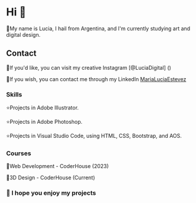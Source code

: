 # Hi 👋

🎨My name is Lucia, I hail from Argentina, and I'm currently studying art and digital design.

## Contact

💙If you'd like, you can visit my creative Instagram [@LuciaDigital] ()

🩷If you wish, you can contact me through my LinkedIn [MariaLuciaEstevez](https://www.linkedin.com/in/maria-lucia-estevez-49b438266/?originalSubdomain=ar)

### Skills

⭐Projects in Adobe Illustrator.

⭐Projects in Adobe Photoshop.

⭐Projects in Visual Studio Code, using HTML, CSS, Bootstrap, and AOS.

### Courses
📓Web Development - CoderHouse (2023)

📓3D Design - CoderHouse (Current)

### 🌸 I hope you enjoy my projects

